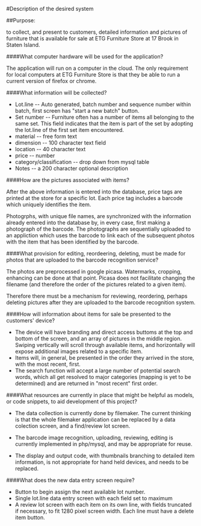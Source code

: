 #Description of the desired system

##Purpose:

to collect, and present to customers, detailed information and pictures of furniture that is available for sale at ETG Furniture Store at 17 Brook in Staten Island.

####What computer hardware will be used for the application?

  The application will run on a computer in the cloud. The only requirement for local computers at ETG Furniture Store is that they be able to run a current version of firefox or chrome.
  
####What information will be collected?
*  Lot.line -- Auto generated, batch number and sequence number within batch, first screen has "start a new batch" button.
*  Set number -- Furniture often has a number of items all belonging to the same set. This field indicates that the item is part of the set by adopting the lot.line of the first set item encountered.
*  material -- free form text
*  dimension -- 100 character text field
*  location -- 40 character text
*  price -- number
*  category/classification -- drop down from mysql table
*  Notes -- a 200 character optional description

####How are the pictures associated with items?

  After the above information is entered into the database, price tags are printed at the store for a specific lot. Each price tag includes a barcode which uniquely identifies the item.
  
  Photogrphs, with unique file names, are synchronized with the information already entered into the database by, in every case, first making a photograph of the barcode. The photographs are sequentially uploaded to an appliction which uses the barcode to link each of the subsequent photos with the item that has been identified by the barcode.
  
####What provision for editing, reordeering, deleting, must be made for photos that are uploaded to the barcode recognition service?

  The photos are preprocessed in google picasa. Watermarks, cropping, enhancing can be done at that point. Picasa does not facilitate changing the filename (and therefore the order of the pictures related to a given item).
  
  Therefore there must be a mechanism for reviewing, reordering, perhaps deleting pictures after they are uploaded to the barcode recognition system.

####How will information about items for sale be presented to the customers' device?
* The device will have branding and direct access buttoms at the top and bottom of the screen, and an array of pictures in the middle region. Swiping vertically will scroll through available items, and horizontally will expose additional images related to a specific item.
* Items will, in general, be presented in the order they arrived in the store, with the most recent, first. 
* The search function will accept a large number of potential search words, which all get resolved to major categories (mapping is yet to be determined) and are returned in "most recent" first order.

####What resources are currently in place that might be helpful as models, or code snippets, to aid development of this project?

* The data collection is currently done by filemaker. The current thinking is that the whole filemaker application can be replaced by a data colection screen, and a find/review lot screen. 

* The barcode image recognition, uploading, reviewing, editing is currently implemented in php/mysql, and may be appropriate for reuse.
    
* The display and output code, with thumbnails branching to detailed item information, is not appropriate for hand held devices, and needs to be replaced.

####What does the new data entry screen require?
* Button to begin assign the next available lot number.
* Single lot.line data entry screen with each field set to maximum 
* A review lot screen with each item on its own line, with fields truncated if necessary, to fit 1280 pixel screen width. Each line must have a delete item button.
